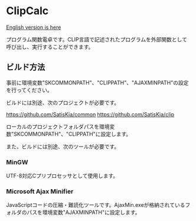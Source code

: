 # ClipCalc

[English version is here](./README_E.md)

プログラム関数電卓です。CLIP言語で記述されたプログラムを外部関数として呼び出し、実行することができます。

## ビルド方法

事前に環境変数"SKCOMMONPATH"、"CLIPPATH"、"AJAXMINPATH"の設定を行ってください。

ビルドには別途、次のプロジェクトが必要です。

https://github.com/SatisKia/common
https://github.com/SatisKia/clip

ローカルのプロジェクトフォルダパスを環境変数"SKCOMMONPATH"、"CLIPPATH"に設定します。

また、ビルドには別途、次のツールが必要です。

### MinGW

UTF-8対応Cプリプロセッサとして使用します。

### Microsoft Ajax Minifier

JavaScriptコードの圧縮・難読化ツールです。AjaxMin.exeが格納されているフォルダのパスを環境変数"AJAXMINPATH"に設定します。
